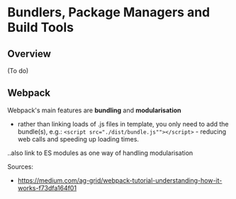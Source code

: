 # Bundlers, Package Managers and Build Tools

## Overview
(To do)

## Webpack

Webpack's main features are **bundling** and **modularisation**

- rather than linking loads of .js files in template, you only need to add the bundle(s), e.g.: `<script src="./dist/bundle.js""></script>` - reducing web calls and speeding up loading times.


..also link to ES modules as one way of handling modularisation


Sources:
- https://medium.com/ag-grid/webpack-tutorial-understanding-how-it-works-f73dfa164f01
